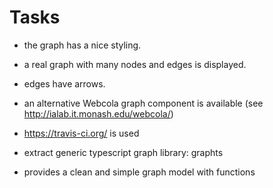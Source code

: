 # Tasks

- the graph has a nice styling.
- a real graph with many nodes and edges is displayed.
- edges have arrows.
- an alternative Webcola graph component is available (see http://ialab.it.monash.edu/webcola/)

- https://travis-ci.org/ is used

- extract generic typescript graph library: graphts
- provides a clean and simple graph model with functions